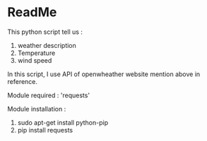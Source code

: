 # ReadMe

This python script tell us :
1. weather description
2. Temperature
3. wind speed

In this script, I use API of openwheather website mention above in reference.

Module required : 'requests'

Module installation :  
1. sudo apt-get install python-pip
2. pip install requests
